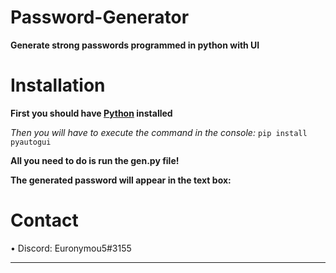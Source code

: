 # Password-Generator
**Generate strong passwords programmed in python with UI**

# Installation

**First you should have [Python](https://www.python.org/downloads/) installed**

*Then you will have to execute the command in the console:* ``pip install pyautogui``

**All you need to do is run the gen.py file!**

**The generated password will appear in the text box:**


# Contact

• Discord: Euronymou5#3155

----------------------------------
